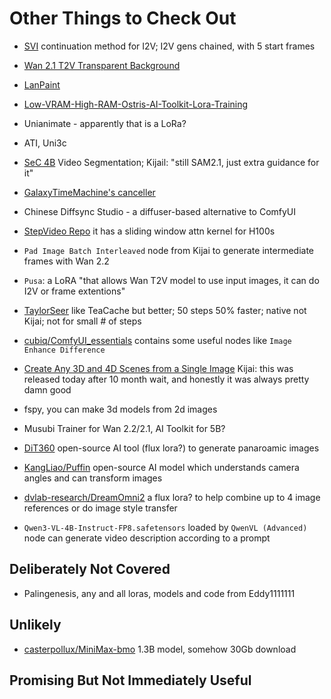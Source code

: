# Other Things to Check Out

* [SVI](https://github.com/vita-epfl/Stable-Video-Infinity) continuation method for I2V; I2V gens chained, with 5 start frames

* [Wan 2.1 T2V Transparent Background](https://github.com/WeChatCV/Wan-Alpha)
* [LanPaint](https://github.com/scraed/LanPaint)
* [Low-VRAM-High-RAM-Ostris-AI-Toolkit-Lora-Training](https://x.com/ostrisai/status/1975642220960072047)
* Unianimate - apparently that is a LoRa?
* ATI, Uni3c
* [SeC 4B](https://github.com/9nate-drake/Comfyui-SecNodes) Video Segmentation; Kijail: "still SAM2.1, just extra guidance for it"


* [GalaxyTimeMachine's canceller](https://gist.github.com/blepping/99aeb38d7b26a4dbbbbd5034dca8aca8)
* Chinese Diffsync Studio - a diffuser-based alternative to ComfyUI
* [StepVideo Repo](https://github.com/hao-ai-lab/FastVideo) it has a sliding window attn kernel for H100s
* `Pad Image Batch Interleaved` node from Kijai to generate intermediate frames with Wan 2.2
* `Pusa`: a LoRA "that allows Wan T2V model to use input images, it can do I2V or frame extentions"
* [TaylorSeer](https://github.com/philipy1219/ComfyUI-TaylorSeer) like TeaCache but better; 50 steps 50% faster; native not Kijai; not for small # of steps
* [cubiq/ComfyUI_essentials](https://github.com/cubiq/ComfyUI_essentials) contains some useful nodes like `Image Enhance Difference`
* [Create Any 3D and 4D Scenes from a Single Image](https://github.com/wenqsun/DimensionX) Kijai: this was released today after 10 month wait, and honestly it was always pretty damn good
* fspy, you can make 3d models from 2d images
* Musubi Trainer for Wan 2.2/2.1, AI Toolkit for 5B?
* [DiT360](https://fenghora.github.io/DiT360-Page/) open-source AI tool (flux lora?) to generate panaroamic images
* [KangLiao/Puffin](https://huggingface.co/KangLiao/Puffin) open-source AI model which understands camera angles and can transform images
* [dvlab-research/DreamOmni2](https://github.com/dvlab-research/DreamOmni2) a flux lora? to help combine up to 4 image references or do image style transfer
* `Qwen3-VL-4B-Instruct-FP8.safetensors` loaded by `QwenVL (Advanced)` node can generate video description according to a prompt

## Deliberately Not Covered

* Palingenesis, any and all loras, models and code from Eddy1111111

## Unlikely

* [casterpollux/MiniMax-bmo](https://github.com/casterpollux/MiniMax-bmo) 1.3B model, somehow 30Gb download

## Promising But Not Immediately Useful
